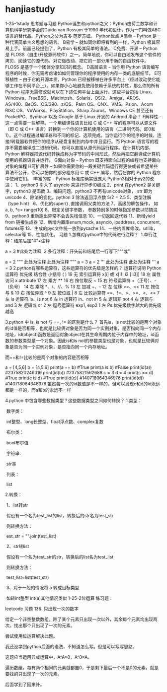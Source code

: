 # hanjiastudy
1-25-1study
思考题与习题
Python诞生和python之父：Python由荷兰数学和计算机科学研究学会的Guido van Rossum 于1990 年代初设计，作为一门叫做ABC语言的替代品。Python之父为吉多·范罗苏姆。
Python优点
A简单 – Python 是一种代表简单主义思想的语言。
B易学 – 就如同你即将看到的一样，Python 极其容易上手。前面已经提到了，Python 有极其简单的语法。
C免费、开源 – Python 是 FLOSS（自由/开放源码软件）之一。简单地说，你可以自由地发布这个软件的拷贝、阅读它的源代码、对它做改动、把它的一部分用于新的自由软件中。FLOSS 是基于一个团体分享知识的概念。
D高层语言 – 当你用 Python 语言编写程序的时候，你无需考虑诸如如何管理你的程序使用的内存一类的底层细节。
E可移植性 – 由于它的开源本质，Python 已经被移植在许多平台上（经过改动使它能够工作在不同平台上）。如果你小心地避免使用依赖于系统的特性，那么你的所有 Python 程序无需修改就可以在下述任何平台上面运行。这些平台包括 Linux、Windows、FreeBSD、Macintosh、Solaris、OS/2、Amiga、AROS、AS/400、BeOS、OS/390、z/OS、Palm OS、QNX、VMS、Psion、Acom RISC OS、VxWorks、PlayStation、Sharp Zaurus、Windows CE 甚至还有 PocketPC、Symbian 以及 Google 基于 Linux 开发的 Android 平台！
F解释性 – 这一点需要一些解释。一个用编译性语言比如 C 或 C++ 写的程序可以从源文件（即 C 或 C++ 语言）转换到一个你的计算机使用的语言（二进制代码，即0和1）。这个过程通过编译器和不同的标记、选项完成。当你运行你的程序的时候，连接/转载器软件把你的程序从硬盘复制到内存中并且运行。而 Python 语言写的程序不需要编译成二进制代码。你可以直接从源代码运行程序。在计算机内部，Python 解释器把源代码转换成称为字节码的中间形式，然后再把它翻译成计算机使用的机器语言并运行。
G面向对象 – Python 既支持面向过程的编程也支持面向对象的编程
H可扩展性 – 如果你需要你的一段关键代码运行得更快或者希望某些算法不公开，你可以把你的部分程序用 C 或 C++ 编写，然后在你的 Python 程序中使用它们。
I丰富的库 – Python 标准库确实很庞大
Python3相对于py2的改进：
1、python3 引入了 asyncio 来进行异步IO编成
2、print 在python2 是关键字，python3 是函数
3、编码问题，python3 不再有unicode对象， str 即为unicode
4、除法的变化。python 3 除法返回浮点数 5/2 = 2.5
5、类型注解（type hint）
6、优化的super() ,直接调用父类的方法
7、高级的解包操作， 如 a, b, *c= range(10)
8、限定关键字参数， 参数特别多的时候指定参数以防搞混
9、python3 重新跑出异常不会丢失栈信息
10、一切返回迭代器
11、新增yield from 链接生成器
12、新增内置库enum,mock, asyncio, ipaddress, concurrent, futures等
13、生成的pyc文件统一放到pycache
14、一些内置库修改。urllib，selector等
15、性能优化。
习题
1.怎样对python中的代码进行注释？
​ 1.单行注释：结尾后加"#"+注释

a = 3     #此处为注释
​ 2.多行注释：开头前和结尾后一行写下"""或'''

a = 2
"""
此处为注释
此处为注释
"""
a = 3
a = 2
'''
此处为注释
此处为注释
'''
a = 3
2.python有哪些运算符，这些运算符的优先级是怎样的？
运算符说明	Python运算符	优先级	结合性
小括号	( )	19	无
索引运算符	x[i] 或 x[i1: i2 [:i3]]	18	左
属性访问	x.attribute	17	左
乘方	**	16	右
按位取反	~	15	右
符号运算符	+（正号）、-（负号）	14	右
乘除	*、/、//、%	13	左
加减	+、-	12	左
位移	>>、<<	11	左
按位与	&	10	右
按位异或	^	9	左
按位或	|	8	左
比较运算符	==、!=、>、>=、<、<=	7	左
is 运算符	is、is not	6	左
in 运算符	in、not in	5	左
逻辑非	not	4	右
逻辑与	and	3	左
逻辑或	or	2	左
逗号运算符	exp1, exp2	1	左
Ps:优先级数字越大的优先级越高

3.python 中 is, is not 与 ==, != 的区别是什么？
首先is，is not比较的是两个对象的id值是否相等，也就是比较俩对象是否为同一个实例对象，是否指向同一个内存地址，id(object)函数是返回对象object在其生命周期内位于内存中的地址，id函数的参数类型是一个对象。因此is和is not的参数类型也是对象，也就是比较俩对象是否为同一个实例对象，是否指向同一个内存地址。

而==和!=比较的是两个对象的内容是否相等

a = [4,5,6]
b = [4,5,6]
print(a == b)       #True
print(a is b)       #False
print(id(a))        #2375820246016
print(id(b))        #2375821562688
c = 3
d = 4
print(c == d)       #True
print(c is d)       #True
print(id(c))        #140718064346976
print(id(d))        #140718064346976
虽然每一次的id数值是不一样的，但可以发现c和d的id永远都是一样的，而a和b的永远不一样

4.python 中包含哪些数据类型？这些数据类型之间如何转换？
1.类型：

​ 数字类：

​ int整型、long长整型、float浮点数、complex复数

​ 布尔类：

​ bool布尔值

​ 字符串:

​ str类

​ 列表：

​ list

2.转换：

​ 1、list转str

​ 假设有一个名为test_list的list，转换后的str名为test_str

​ 则转换方法：

​ est_str = "".join(test_list)

​ 2、str转list

​ 假设有一个名为test_str的str，转换后的list名为test_list

​ 则转换方法：

​ test_list=list(test_str)

​ 3、对于一般的情况将 a 转成目标类型

​ 如转int整型 int(a)其他情况类似
1-25-2位运算
练习题：

leetcode 习题 136. 只出现一次的数字

给定一个非空整数数组，除了某个元素只出现一次以外，其余每个元素均出现两次。找出那个只出现了一次的元素。

尝试使用位运算解决此题。

我还没学到python后面的语法，不知道怎么写。但是可以写写思路。

这题应当运用异或运算中，A^A=0，A^0=A。

遍历数组，每有两个相同的元素就都置0，于是剩下最后一个不是0的元素，就是要找的只出现了一次的元素。

后面学到了回来补。
